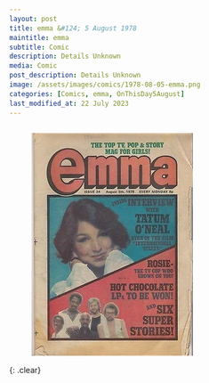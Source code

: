 ```yaml
---
layout: post
title: emma &#124; 5 August 1978
maintitle: emma
subtitle: Comic
description: Details Unknown
media: Comic
post_description: Details Unknown
image: /assets/images/comics/1978-08-05-emma.png
categories: [Comics, emma, OnThisDay5August]
last_modified_at: 22 July 2023
---
```


<figure class="fig1">
<img src="/assets/images/comics/1978-08-05-emma.png" class="full-width" />
</figure>

<br />{: .clear}

<style>
.fig1 {float:left; width:49%;}

.fig2 {float:right; width:49%;}

.fig3 {float:right; width:100%;}

figcaption {float:left; width:100%;}

@media screen and (orientation:portrait) {
.fig1, .fig2 {float:left; width:100%;}
figcaption {float:left; width:100%; margin-bottom: 10px;}
}
</style>
